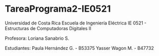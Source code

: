 # TareaPrograma2-IE0521

Universidad de Costa Rica
Escuela de Ingeniería Eléctrica
IE 0521 - Estructuras de Computadoras Digitales II

Profesora: Loriana Sanabrio S.

Estudiantes: Paula Hernández G. - B53375 
             Yasser Wagon M.    - B47732              



